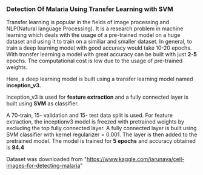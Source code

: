### **Detection Of Malaria Using Transfer Learning with SVM**  

Transfer learning is popular in the fields of image processing and NLP(Natural language Processing). It is a research problem in machine learning which deals with the usage of a pre-trained model on a huge dataset and using it to train on a similiar and smaller dataset. In general, to train a deep learning model with good accuracy would take 10-20 epochs. With transfer learning a model with great accuracy can be built with just **2-5** epochs. The computational cost is low due to the usage of pre-trained weights.  

Here, a deep learning model is built using a transfer learning model named **inception_v3.**  

Inception_v3 is used for **feature extraction** and a fully connected layer is built using **SVM** as classifier.

A 70-train, 15- validation and 15- test data split is used. For feature extraction, the inceptionv3 model is freezed with pretrained weights by excluding the top fully connected layer. A fully connected layer is built using SVM classifier with kernel regularizer = 0.001. The layer is then added to the pretrained model. The model is trained for **5 epochs** and accuracy obtained is **94.4**

Dataset was downloaded from "https://www.kaggle.com/iarunava/cell-images-for-detecting-malaria"
